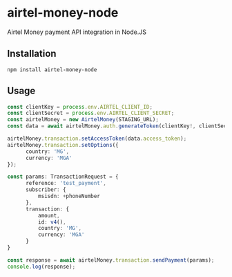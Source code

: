 # airtel-money-node
Airtel Money payment API integration in Node.JS

## Installation
`npm install airtel-money-node`

## Usage
```typescript
const clientKey = process.env.AIRTEL_CLIENT_ID;
const clientSecret = process.env.AIRTEL_CLIENT_SECRET;
const airtelMoney = new AirtelMoney(STAGING_URL);
const data = await airtelMoney.auth.generateToken(clientKey!, clientSecret!);

airtelMoney.transaction.setAccessToken(data.access_token);
airtelMoney.transaction.setOptions({
      country: 'MG',
      currency: 'MGA'
});

const params: TransactionRequest = {
      reference: 'test_payment',
      subscriber: {
          msisdn: +phoneNumber
      },
      transaction: {
          amount,
          id: v4(),
          country: 'MG',
          currency: 'MGA'
      }
}

const response = await airtelMoney.transaction.sendPayment(params);
console.log(response);
```
